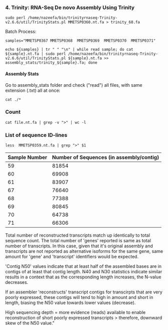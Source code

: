 ### 4. Trinity: RNA-Seq De novo Assembly Using Trinity

```
sudo perl /home/nazeefa/bin/trinityrnaseq-Trinity-v2.6.6/util/TrinityStats.pl MMETSP0360.nt.fa > trinity_60.fa
```
Batch Process:
```
samples="MMETSP0367 MMETSP0368  MMETSP0369  MMETSP0370  MMETSP0371"
```
```
echo ${samples} | tr " " "\n" | while read sample; do cat ${sample}.nt.fa | sudo perl /home/nazeefa/bin/trinityrnaseq-Trinity-v2.6.6/util/TrinityStats.pl ${sample}.nt.fa >> assembly_stats/trinity_${sample}.fa; done
```
#### Assembly Stats

Go to assembly_stats folder and check ("read") all files, with same extension (.txt) all at once:

```
cat ./*
```

### Count
```
cat file.nt.fa | grep -v ">" | wc -l
```
### List of sequence ID-lines
```
less  MMETSP0359.nt.fa | grep ">" $1
```

| Sample Number | Number of Sequences (in assembly/contig) |
|--------    | ---- |
| 59 |  81854 	 | Y | 
| 60 |  69908 	 | Y | 
| 61 |  83907 	 |  |
| 67 |  76640 	 |  |
| 68 |  77388 	 |  |
| 69 |  80845 	 |  |
| 70 |  64738 	 |  |
| 71 |  66306 	 |  |

Total number of reconstructed transcripts match up identically to total sequence count. The total number of 'genes' reported is same as total number of transcripts. In this case, given that it's original assembly and transcripts are not reported as alternative isoforms for the same gene, same amount for 'gene' and 'transcript' identifiers would be expected.

'Contig N50' values indicate that at least half of the assembled bases are in contigs of at least that contig length. N40 and N30 statistics indicate similar results in a context that as the corresponding length increases, the N-value decreases.

If an assembler 'reconstructs' transcript contigs for transcirpts that are very poorly expressed, these contigs will tend to high in amount and short in length, biasing the N50 value towards lower values (decrease).

High sequencing depth = more evidence (reads) available to enable reconstruction of short poorly expressed transcripts > therefore, downward skew of the N50 value."
